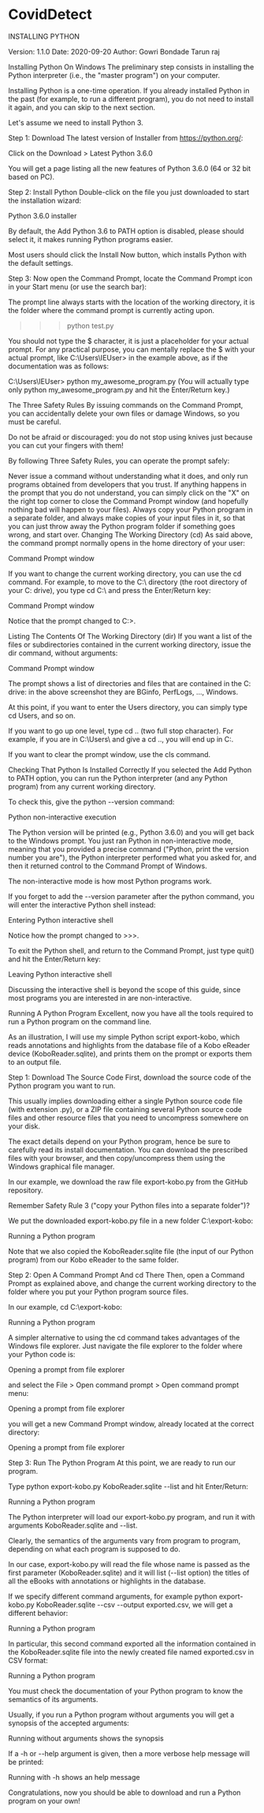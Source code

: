 # CovidDetect

INSTALLING PYTHON


Version: 1.1.0
Date: 2020-09-20
Author: Gowri Bondade
        Tarun raj


Installing Python On Windows
The preliminary step consists in installing the Python interpreter (i.e., the "master program") on your computer.

Installing Python is a one-time operation. If you already installed Python in the past (for example, to run a different program), you do not need to install it again, and you can skip to the next section.

Let's assume we need to install Python 3.

Step 1: Download The latest version of Installer from https://python.org/:

Click on the Download > Latest Python 3.6.0

You will get a page listing all the new features of Python 3.6.0 (64 or 32 bit based on PC).

Step 2: Install Python
Double-click on the file you just downloaded to start the installation wizard:

Python 3.6.0 installer

By default, the Add Python 3.6 to PATH option is disabled, please should select it, it makes running Python programs easier.

Most users should click the Install Now button, which installs Python with the default settings.

Step 3: 
Now open the Command Prompt, locate the Command Prompt icon in your Start menu (or use the search bar):

The prompt line always starts with the location of the working directory, it is the folder where the command prompt is currently acting upon.

>>> python test.py

You should not type the $ character, it is just a placeholder for your actual prompt. For any practical purpose, you can mentally replace the $ with your actual prompt, like C:\Users\IEUser> in the example above, as if the documentation was as follows:

C:\Users\IEUser> python my_awesome_program.py
(You will actually type only python my_awesome_program.py and hit the Enter/Return key.)

The Three Safety Rules
By issuing commands on the Command Prompt, you can accidentally delete your own files or damage Windows, so you must be careful.

Do not be afraid or discouraged: you do not stop using knives just because you can cut your fingers with them!

By following Three Safety Rules, you can operate the prompt safely:

Never issue a command without understanding what it does, and only run programs obtained from developers that you trust.
If anything happens in the prompt that you do not understand, you can simply click on the "X" on the right top corner to close the Command Prompt window (and hopefully nothing bad will happen to your files).
Always copy your Python program in a separate folder, and always make copies of your input files in it, so that you can just throw away the Python program folder if something goes wrong, and start over.
Changing The Working Directory (cd)
As said above, the command prompt normally opens in the home directory of your user:

Command Prompt window

If you want to change the current working directory, you can use the cd command. For example, to move to the C:\ directory (the root directory of your C: drive), you type cd C:\ and press the Enter/Return key:

Command Prompt window

Notice that the prompt changed to C:\>.

Listing The Contents Of The Working Directory (dir)
If you want a list of the files or subdirectories contained in the current working directory, issue the dir command, without arguments:

Command Prompt window

The prompt shows a list of directories and files that are contained in the C: drive: in the above screenshot they are BGinfo, PerfLogs, ..., Windows.

At this point, if you want to enter the Users directory, you can simply type cd Users, and so on.

If you want to go up one level, type cd .. (two full stop character). For example, if you are in C:\Users\ and give a cd .., you will end up in C:\.

If you want to clear the prompt window, use the cls command.

Checking That Python Is Installed Correctly
If you selected the Add Python to PATH option, you can run the Python interpreter (and any Python program) from any current working directory.

To check this, give the python --version command:

Python non-interactive execution

The Python version will be printed (e.g., Python 3.6.0) and you will get back to the Windows prompt. You just ran Python in non-interactive mode, meaning that you provided a precise command ("Python, print the version number you are"), the Python interpreter performed what you asked for, and then it returned control to the Command Prompt of Windows.

The non-interactive mode is how most Python programs work.

If you forget to add the --version parameter after the python command, you will enter the interactive Python shell instead:

Entering Python interactive shell

Notice how the prompt changed to >>>.

To exit the Python shell, and return to the Command Prompt, just type quit() and hit the Enter/Return key:

Leaving Python interactive shell

Discussing the interactive shell is beyond the scope of this guide, since most programs you are interested in are non-interactive.

Running A Python Program
Excellent, now you have all the tools required to run a Python program on the command line.

As an illustration, I will use my simple Python script export-kobo, which reads annotations and highlights from the database file of a Kobo eReader device (KoboReader.sqlite), and prints them on the prompt or exports them to an output file.

Step 1: Download The Source Code
First, download the source code of the Python program you want to run.

This usually implies downloading either a single Python source code file (with extension .py), or a ZIP file containing several Python source code files and other resource files that you need to uncompress somewhere on your disk.

The exact details depend on your Python program, hence be sure to carefully read its install documentation. You can download the prescribed files with your browser, and then copy/uncompress them using the Windows graphical file manager.

In our example, we download the raw file export-kobo.py from the GitHub repository.

Remember Safety Rule 3 ("copy your Python files into a separate folder")?

We put the downloaded export-kobo.py file in a new folder C:\export-kobo:

Running a Python program

Note that we also copied the KoboReader.sqlite file (the input of our Python program) from our Kobo eReader to the same folder.

Step 2: Open A Command Prompt And cd There
Then, open a Command Prompt as explained above, and change the current working directory to the folder where you put your Python program source files.

In our example, cd C:\export-kobo:

Running a Python program

A simpler alternative to using the cd command takes advantages of the Windows file explorer. Just navigate the file explorer to the folder where your Python code is:

Opening a prompt from file explorer

and select the File > Open command prompt > Open command prompt menu:

Opening a prompt from file explorer

you will get a new Command Prompt window, already located at the correct directory:

Opening a prompt from file explorer

Step 3: Run The Python Program
At this point, we are ready to run our program.

Type python export-kobo.py KoboReader.sqlite --list and hit Enter/Return:

Running a Python program

The Python interpreter will load our export-kobo.py program, and run it with arguments KoboReader.sqlite and --list.

Clearly, the semantics of the arguments vary from program to program, depending on what each program is supposed to do.

In our case, export-kobo.py will read the file whose name is passed as the first parameter (KoboReader.sqlite) and it will list (--list option) the titles of all the eBooks with annotations or highlights in the database.

If we specify different command arguments, for example python export-kobo.py KoboReader.sqlite --csv --output exported.csv, we will get a different behavior:

Running a Python program

In particular, this second command exported all the information contained in the KoboReader.sqlite file into the newly created file named exported.csv in CSV format:

Running a Python program

You must check the documentation of your Python program to know the semantics of its arguments.

Usually, if you run a Python program without arguments you will get a synopsis of the accepted arguments:

Running without arguments shows the synopsis

If a -h or --help argument is given, then a more verbose help message will be printed:

Running with -h shows an help message

Congratulations, now you should be able to download and run a Python program on your own!
